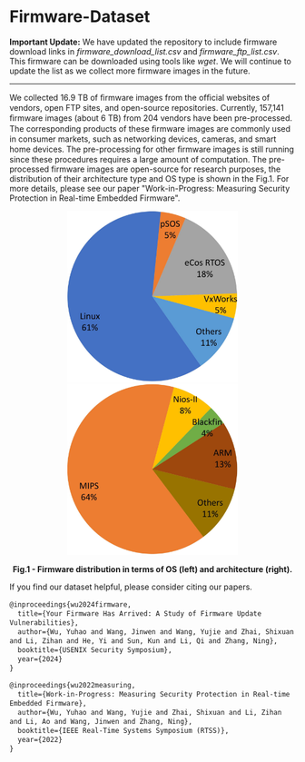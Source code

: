 # Firmware-Dataset

**Important Update:** We have updated the repository to include firmware download links in *firmware_download_list.csv* and *firmware_ftp_list.csv*. This firmware can be downloaded using tools like *wget*. We will continue to update the list as we collect more firmware images in the future.

---
We collected 16.9 TB of ﬁrmware images from the ofﬁcial websites of vendors, open FTP sites, and open-source repositories. Currently, 157,141 ﬁrmware images (about 6 TB) from 204 vendors have been pre-processed. The corresponding products of these ﬁrmware images are commonly used in consumer markets, such as networking devices, cameras, and smart home devices. The pre-processing for other ﬁrmware images is still running since these procedures requires a large amount of computation. The pre-processed firmware images are open-source for research purposes, the distribution of their architecture type and OS type is shown in the Fig.1. For more details, please see our paper "Work-in-Progress: Measuring Security Protection in
Real-time Embedded Firmware".

<p align="center">
<img src="./Figures/firmware_arch_distribution.jpg" alt="arch" style="width:300px;" title="Architecture type"/>
<img src="./Figures/firmware_os_distribution.jpg" alt="os" style="width:300px;" title="OS type"/>
<figcaption align="center"><b>Fig.1 - Firmware distribution in terms of OS (left) and architecture (right).</b></figcaption>
</p>

If you find our dataset helpful, please consider citing our papers. 

```
@inproceedings{wu2024firmware,
  title={Your Firmware Has Arrived: A Study of Firmware Update Vulnerabilities},
  author={Wu, Yuhao and Wang, Jinwen and Wang, Yujie and Zhai, Shixuan and Li, Zihan and He, Yi and Sun, Kun and Li, Qi and Zhang, Ning},
  booktitle={USENIX Security Symposium},
  year={2024}
}
```

```
@inproceedings{wu2022measuring,
  title={Work-in-Progress: Measuring Security Protection in Real-time Embedded Firmware},
  author={Wu, Yuhao and Wang, Yujie and Zhai, Shixuan and Li, Zihan and Li, Ao and Wang, Jinwen and Zhang, Ning},
  booktitle={IEEE Real-Time Systems Symposium (RTSS)},
  year={2022}
}
```

